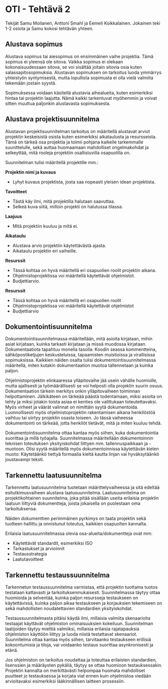 # OTI - Tehtävä 2

Tekijät Samu Moilanen, Anttoni Smahl ja Eemeli Koikkalainen. Jokainen teki 1-2 osiota ja Samu kokosi tehtävän yhteen.

## Alustava sopimus

Alustava sopimus tai aiesopimus on ensimmäinen vaihe projektia. Tämä sopimus ei yleensä ole sitova. Vaikka sopimus ei olekaan kokonaisuudessaan sitova, se voi sisältää joitain sitovia osia kuten salassapitosopimuksia. Alustavan sopimuksen on tarkoitus luoda ymmärrys yhteistyön syntymisestä, mutta lopullista sopimusta ei olla vielä valmiita tekemään jostain syystä.  

Sopimuksessa voidaan käsitellä alustavia aihealueita, kuten esimerkiksi hintaa tai projektin laajutta. Nämä kaikki tarkentuvat myöhemmin ja voivat sitten muuttua paljonkin alustavasta sopimuksesta.

## Alustava projektisuunnitelma

Alustavan projektisuunnitelman tarkoitus on määritellä alustavat arviot projektin keskeisistä osista kuten esimerkiksi aikataulusta ja resursseista. Tämä on tärkeä osa projektia ja toimii pohjana kaikelle tarkemmalle suunittelulle, sekä auttaa huomaamaan mahdolliset ongelmakohdat ja selkeyttää, mitä rooleja projektiin osallistuvilla osapuolilla on.  

Suunnitelman tulisi määritellä projektille mm.:

**Projektin nimi ja kuvaus**
- Lyhyt kuvaus projektista, josta saa nopeasti yleisen idean projektista.

**Tavoitteet**
- Tästä käy ilmi, mitä projektilla halutaan saavuttaa.
- Selkeä kuva siitä, milloin projekti on halutussa tilassa.

**Laajuus**
- Mitä projektiin kuuluu ja mitä ei.

**Aikataulu**
- Alustava arvio projektiin käytettävästä ajasta.
- Aikataulu projektin eri vaiheille.

**Resurssit**
- Tässä kohtaa on hyvä määritellä eri osapuolien roolit projektin aikana.
- Ohjelmistoprojektissa voi määritellä käytettävät ohjelmistot.
- Budjettiarvio.

**Resurssit**
- Tässä kohtaa on hyvä määritellä eri osapuolien roolit
- Ohjelmistoprojektissa voi määritellä käytettävät ohjelmistot
- Budjettiarvio

## Dokumentointisuunnitelma

Dokumentointisuunnitelmassa määritellään, mitä asioita kirjataan, mihin asiat kirjataan, kuinka tarkasti kirjataan ja missä muodossa kirjataan. Dokumentaatiota tapahtuu monella tasolla: Koodin seassa kommentteina, sähköpostiketjujen keskusteluissa, tapaamisten muistioissa ja virallisissa sopimuksissa. Kaikkien näiden osalta tulisi dokumentointisuunnitelmassa määritellä, miten kutakin dokumentaation muotoa tallennetaan ja kuinka paljon.

Ohjelmistoprojektin elinkaaressa ylläpitovaihe jää usein vähälle huomiolle, mutta ajallisesti ja työmäärällisesti se voi helposti olla projektin suurin osuus. Dokumentaation tärkein merkitys onkin ylläpitovaiheen toiminnan helpottaminen. Jälkikäteen on tärkeää päästä todentamaan, miksi asioita on tehty ja miksi jotakin toista asiaa ei kenties ole valittukaan toteutettavaksi. Myös virheet ja väärät valinnat on nimittäin syytä dokumentoida. Luonnollisesti myös ohjelmistoprojektin rakentamisen aikana henkilöstöä vaihtuu tai siirtyy projektin osasta toiseen. Jo tässä vaiheessa dokumentointi on tärkeää, jotta henkilöt tietävät, mitä ja miten kuuluu tehdä.

Dokumentointisuunnitelma ottaa kantaa myös siihen, kuka dokumentointia suorittaa ja millä työajalla. Suunnitelmassa määritellään dokumentoinnin teknisen toteutuksen yksityiskohdat liittyen mm. tallennuspaikkaan ja -muotoon. Olisi syytä määritellä myös dokumentoinnissa käytettävän kielen muoto: Käytetäänkö tiettyä formaalia kieltä kautta linjan vai hyväksytäänkö joustavampi teksti.

## Tarkennettu laatusuunnitelma

Tarkennettu laatusuunnitelma tuotetaan määrittelyvaiheessa ja sitä edeltää esitutkimusvaiheen alustava laatusuunnitelma. Laatusuunnitelma on projektikohtainen suunnitelma, joka pitää sisällään useita erilaisia projektin laatuun liittyviä dokumentteja, joista jokaisella on puolestaan oma tarkoituksensa. 

Näiden dokumenttien perimmäinen pyrkimys on taata projektin sekä tuotteen hallittu ja onnistunut toteutus, kaikkien osapuolten kannalta. 

Erilaisia laatusuunnitelmassa olevia osa-alueita/dokumentteja ovat mm:
- Käytettävät standardit, esimerkiksi ISO
- Tarkastukset ja arvioinnit
- Testausstrategia
- Laatutavoitteet

## Tarkennettu testaussuunnitelma

Tarkennetun testaussuunnitelma varmistaa, että projektin tuottama tuotos testataan kattavasti ja tarkoituksenmukaisesti. Suunnitelmassa täytyy ottaa huomioida ja selventää, kuinka paljon resursseja testaukseen on käytettävissä, kuinka paljon aikaa testaukseen ja korjauksien tekemiseen on sekä mahdollisten noudatettavien standardien yksityiskohdat.

Testaussuunnitelmasta pitäisi käydä ilmi, millaisia valmiita skenaarioita testaajat käyttävät ohjelmiston ominaisuuksien kokeiluun. Suunnitelman laatijoiden täytyy miettiä valmiiksi, millaisia erilaisia rajatapauksia ohjelmiston käyttöön liittyy ja luoda niistä testattavat skenaariot. Suunnitelma ottaa kantaa myös siihen, tarvitaanko testaukseen erillisiä kokoontumisia ja tiloja, vai voidaanko testaus suorittaa asynkronisesti ja etänä.

Jos ohjelmiston on tarkoitus noudattaa ja toteuttaa erilaisten standardien, lisenssien ja määräysten pykäliä, täytyy se ottaa huomioon testauksessakin. Projektin kannalta on merkittävästi helpompaa huomata mahdolliset puutteet jo testauksessa ja korjata viat ennen kuin ohjelmistoa viedään arvioitavaksi esimerkiksi lääkinnällisen laitteen prosessiin.
